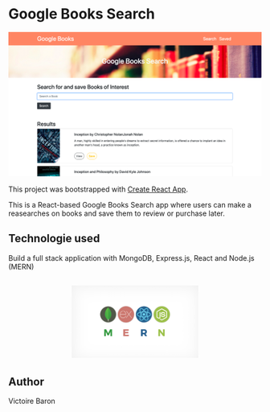 # Google Books Search

![app](client/public/images/screenshot.png)

This project was bootstrapped with [Create React App](https://github.com/facebook/create-react-app).

This is a React-based Google Books Search app where users can make a reasearches on books and save them to review or purchase later. 

## Technologie used

Build a full stack application with MongoDB, Express.js, React and Node.js (MERN)
<h2 align="center">
<img alt="mern" src="client/public/images/mern.jpg" width="50%">
</h2>


## Author

Victoire Baron